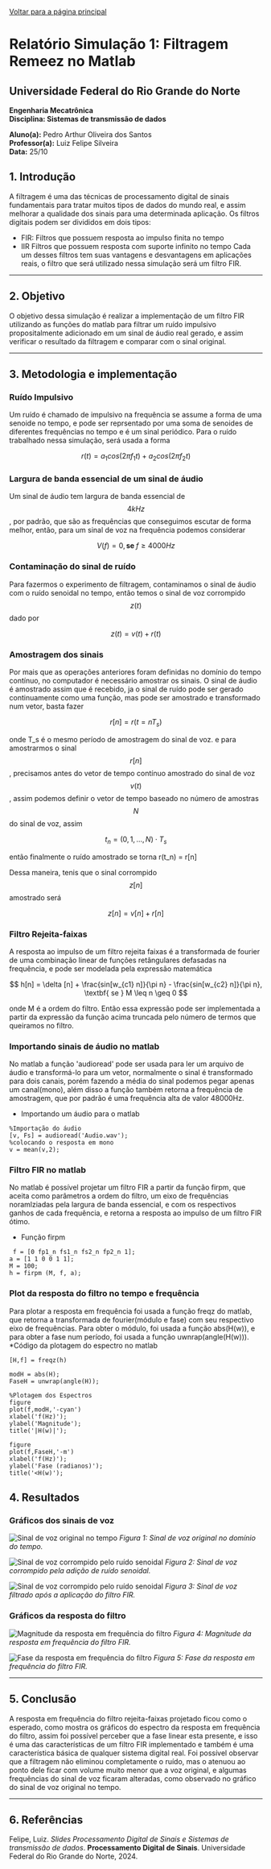 <script type="text/javascript" async
  src="https://cdn.jsdelivr.net/npm/mathjax@3/es5/tex-mml-chtml.js">
</script>

[Voltar para a página principal](../../index.md)
# **Relatório Simulação 1: Filtragem Remeez no Matlab**
## Universidade Federal do Rio Grande do Norte

**Engenharia Mecatrônica**  
**Disciplina: Sistemas de transmissão de dados**

**Aluno(a):** Pedro Arthur Oliveira dos Santos  
**Professor(a):** Luiz Felipe Silveira  
**Data:** 25/10

## 1. Introdução
A filtragem é uma das técnicas de processamento digital de sinais fundamentais para tratar muitos tipos de dados do mundo real, e assim melhorar a qualidade dos sinais para uma determinada aplicação.
Os filtros digitais podem ser divididos em dois tipos:
* FIR: Filtros que possuem resposta ao impulso finita no tempo
* IIR  Filtros que possuem resposta com suporte infinito no tempo
Cada um desses filtros tem suas vantagens e desvantagens em aplicações reais, o filtro que será utilizado nessa simulação será um filtro FIR.

---

## 2. Objetivo
O objetivo dessa simulação é realizar a implementação de um filtro FIR utilizando as funções do matlab para filtrar um ruído impulsivo propositalmente adicionado em um sinal de áudio real gerado, e assim verificar o resultado da filtragem e comparar com o sinal original.


---

## 3. Metodologia e implementação

### Ruído Impulsivo 
Um ruído é chamado de impulsivo na frequência se assume a forma de uma senoide no tempo, e pode ser reprsentado por uma soma de senoides de diferentes frequências no tempo e é um sinal periódico. Para o ruído trabalhado nessa simulação, será usada a forma

$$
r(t) = a_1 cos(2 \pi f_1 t) + a_2 cos(2 \pi f_2 t) 
$$

### Largura de banda essencial de um sinal de áudio
Um sinal de áudio tem largura de banda essencial de $$4kHz$$, por padrão, que são as frequências que conseguimos escutar de forma melhor, então, para um sinal de voz na frequência podemos considerar 

$$
V(f) = 0, \textbf{se } f \geq 4000Hz 
$$


### Contaminação do sinal de ruído
Para fazermos o experimento de filtragem, contaminamos o sinal de áudio com o ruído senoidal no tempo, então temos o sinal de voz corrompido $$z(t)$$ dado por

$$
z(t) = v(t) + r(t)
$$

### Amostragem dos sinais
Por mais que as operações anteriores foram definidas no domínio do tempo contínuo, no computador é necessário amostrar os sinais.
O sinal de áudio é amostrado assim que é recebido, ja o sinal de ruído pode ser gerado continuamente como uma função, mas pode ser amostrado e transformado num vetor, basta fazer

$$
r[n] = r(t = nT_s)
$$

onde T_s é o mesmo período de amostragem do sinal de voz.
e para amostrarmos o sinal $$r[n]$$, precisamos antes do vetor de tempo contínuo amostrado do sinal de voz $$v(t)$$ , assim podemos definir o vetor de tempo baseado no número de amostras $$N$$ do sinal de voz, assim

$$
t_n = (0,1,...,N)\cdot T_s
$$

então finalmente o ruído amostrado se torna
r(t_n) = r[n]

Dessa maneira, tenis que o sinal corrompido $$z[n]$$ amostrado será

$$
z[n] = v[n] + r[n]
$$

### Filtro Rejeita-faixas
A resposta ao impulso de um filtro rejeita faixas é a transformada de fourier de uma combinação linear de funções retângulares defasadas na frequência, e pode ser modelada pela expressão matemática

$$
h[n] = \delta [n] + \frac{sin[w_{c1} n]}{\pi n} - \frac{sin[w_{c2} n]}{\pi n},  \textbf{ se } M \leq n \geq 0
$$

onde M é a ordem do filtro.
Então essa expressão pode ser implementada a partir da expressão da função acima truncada pelo número de termos que queiramos no filtro.

### Importando sinais de áudio no matlab
No matlab a função 'audioread' pode ser usada para ler um arquivo de áudio e transformá-lo para um vetor, normalmente o sinal é transformado para dois canais, porém fazendo a média do sinal podemos
pegar apenas um canal(mono), além disso a função também retorna a frequência de amostragem, que por padrão é uma frequência alta de valor 48000Hz.
* Importando um áudio para o matlab

```
%Importação do áudio
[v, Fs] = audioread('Audio.wav');
%colocando o resposta em mono
v = mean(v,2);
```

### Filtro FIR no matlab
No matlab é possível projetar um filtro FIR a partir da função firpm, que aceita como parâmetros a ordem do filtro, um eixo de frequências noramlziadas pela largura de banda essencial, e com os respectivos ganhos de cada
frequência, e retorna a resposta ao impulso de um filtro FIR ótimo.
* Função firpm
```
 f = [0 fp1_n fs1_n fs2_n fp2_n 1];
a = [1 1 0 0 1 1];
M = 100;
h = firpm (M, f, a);
```

### Plot da resposta do filtro no tempo e frequência
Para plotar a resposta em frequência foi usada a função freqz do matlab, que retorna a transformada de fourier(módulo e fase) com seu respectivo eixo de frequências.
Para obter o módulo, foi usada a função abs(H(w)), e para obter a fase num período, foi usada a função uwnrap(angle(H(w))).
*Código da plotagem do espectro no matlab
```
[H,f] = freqz(h)

modH = abs(H);
FaseH = unwrap(angle(H));

%Plotagem dos Espectros
figure
plot(f,modH,'-cyan')
xlabel('f(Hz)');
ylabel('Magnitude');
title('|H(w)|');

figure
plot(f,FaseH,'-m')
xlabel('f(Hz)');
ylabel('Fase (radianos)');
title('<H(w)');

```

## 4. Resultados 

### Gráficos dos sinais de voz
![Sinal de voz original no tempo](./imagens/Sinal_de_voz_original.png)
*Figura 1: Sinal de voz original no domínio do tempo.*

![Sinal de voz corrompido pelo ruído senoidal](./imagens/Sinal_corrompido.png)
*Figura 2: Sinal de voz corrompido pela adição de ruído senoidal.*

![Sinal de voz corrompido pelo ruído senoidal](./imagens/Sinal_filtrado.png)
*Figura 3: Sinal de voz filtrado após a aplicação do filtro FIR.*

### Gráficos da resposta do filtro
![Magnitude da resposta em frequência do filtro](./imagens/Magnitude_resposta_em_frequencia_do_filtro.png)
*Figura 4: Magnitude da resposta em frequência do filtro FIR.*

![Fase da resposta em frequência do filtro](./imagens/Fase_da_resposta_em_frequencia_do_filtro.png)
*Figura 5: Fase da resposta em frequência do filtro FIR.*


---

## 5. Conclusão
A resposta em frequência do filtro rejeita-faixas projetado ficou como o esperado, como mostra os gráficos do espectro da resposta em frequência do filtro, assim foi possível perceber que a fase linear esta presente, e isso é uma das características de um filtro FIR implementado e também é uma característica básica de qualquer sistema digital real.
Foi possível observar que a filtragem não eliminou completamente o ruído, mas o atenuou ao ponto dele ficar com volume muito menor que a voz original, e algumas frequências do sinal de voz ficaram alteradas, como observado no gráfico do sinal de voz original no tempo.


---

## 6. Referências

Felipe, Luiz. *Slides Processamento Digital de Sinais e Sistemas de transmissão de dados*. **Processamento Digital de Sinais**. Universidade Federal do Rio Grande do Norte, 2024.
